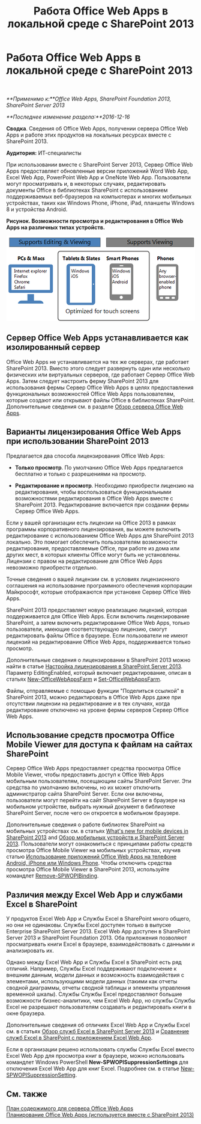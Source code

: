 ﻿---
title: Работа Office Web Apps в локальной среде с SharePoint 2013
TOCTitle: Работа Office Web Apps в локальной среде с SharePoint 2013
ms:assetid: 8480064e-14a4-4b46-ad6b-0c836b192af2
ms:mtpsurl: https://technet.microsoft.com/ru-ru/library/Ff431685(v=office.15)
ms:contentKeyID: 49624490
ms.date: 02/01/2018
mtps_version: v=office.15
ms.translationtype: HT
---

# Работа Office Web Apps в локальной среде с SharePoint 2013

 

_**Применимо к:**Office Web Apps, SharePoint Foundation 2013, SharePoint Server 2013_

_**Последнее изменение раздела:**2016-12-16_

**Сводка**. Сведения об Office Web Apps, получении сервера Office Web Apps и работе этих продуктов на локальных ресурсах вместе с SharePoint 2013.

**Аудитория:** ИТ-специалисты

При использовании вместе с SharePoint Server 2013, Сервер Office Web Apps предоставляет обновленные версии приложений Word Web App, Excel Web App, PowerPoint Web App и OneNote Web App. Пользователи могут просматривать и, в некоторых случаях, редактировать документы Office в библиотеках SharePoint с использованием поддерживаемых веб-браузеров на компьютерах и многих мобильных устройствах, таких как Windows Phone, iPhone, iPad, планшеты Windows 8 и устройства Android.


**Рисунок. Возможности просмотра и редактирования в Office Web Apps на различных типах устройств.**

![Рисунок, на котором показаны возможности просмотра и редактирования в Office Web Apps на различных типах устройств. Выделены возможности, оптимизированные для сенсорных экранов.](images/Ff431685.8bf76669-f511-4e02-8ed3-d658e9e746f0(Office.15).gif "Рисунок, на котором показаны возможности просмотра и редактирования в Office Web Apps на различных типах устройств. Выделены возможности, оптимизированные для сенсорных экранов.")

## Сервер Office Web Apps устанавливается как изолированный сервер

Office Web Apps не устанавливается на тех же серверах, где работает SharePoint 2013. Вместо этого следует развернуть один или несколько физических или виртуальных серверов, где работает Сервер Office Web Apps. Затем следует настроить ферму SharePoint 2013 для использования фермы Сервер Office Web Apps в целях предоставления функциональных возможностей Office Web Apps пользователям, которые создают или открывают файлы Office в библиотеках SharePoint. Дополнительные сведения см. в разделе [Обзор сервера Office Web Apps](office-web-apps-server-overview.md).

## Варианты лицензирования Office Web Apps при использовании SharePoint 2013

Предлагается два способа лицензирования Office Web Apps:

  - **Только просмотр**. По умолчанию Office Web Apps предлагается бесплатно и только с разрешениями на просмотр.

  - **Редактирование и просмотр**. Необходимо приобрести лицензию на редактирования, чтобы воспользоваться функциональными возможностями редактирования в Office Web Apps вместе с SharePoint 2013. Редактирование включается при создании фермы Сервер Office Web Apps.

Если у вашей организации есть лицензии на Office 2013 в рамках программы корпоративного лицензирования, вы можете включить редактирование с использованием Office Web Apps для SharePoint 2013 локально. Это помогает обеспечить пользователям возможности редактирования, предоставляемые Office, при работе из дома или других мест, в которых клиенты Office могут быть не установлены. Лицензии с правом на редактирование для Office Web Apps невозможно приобрести отдельно.

Точные сведения о вашей лицензии см. в условиях лицензионного соглашения на использование программного обеспечения корпорации Майкрософт, которые отображаются при установке Сервер Office Web Apps.

SharePoint 2013 предоставляет новую реализацию лицензий, которая поддерживается для Office Web Apps. Если включить лицензирование SharePoint, а затем включить редактирование Office Web Apps, только пользователи, имеющие соответствующую лицензию, смогут редактировать файлы Office в браузере. Если пользователи не имеют лицензий на редактирование Office Web Apps, поддерживается только просмотр.

Дополнительные сведения о лицензировании в SharePoint 2013 можно найти в статье [Настройка лицензирования в SharePoint Server 2013](https://technet.microsoft.com/ru-ru/library/jj219627\(v=office.15\)). Параметр EditingEnabled, который включает редактирование, описан в статьях [New-OfficeWebAppsFarm](https://docs.microsoft.com/en-us/powershell/module/officewebapps/new-officewebappsfarm?view=officewebapps-ps) и [Set-OfficeWebAppsFarm](https://docs.microsoft.com/en-us/powershell/module/officewebapps/set-officewebappsfarm?view=officewebapps-ps).

Файлы, отправляемые с помощью функции "Поделиться ссылкой" в SharePoint 2013, можно редактировать в Office Web Apps даже при отсутствии лицензии на редактирование и в тех случаях, когда редактирование отключено на уровне фермы серверов Сервер Office Web Apps.

## Использование средств просмотра Office Mobile Viewer для доступа к файлам на сайтах SharePoint

Сервер Office Web Apps предоставляет средства просмотра Office Mobile Viewer, чтобы предоставить доступ к Office Web Apps мобильным пользователям, посещающим сайты SharePoint Server. Эти средства по умолчанию включены, но их может отключить администратор сайта SharePoint Server. Если они включены, пользователи могут перейти на сайт SharePoint Server в браузере на мобильном устройстве, выбрать нужный документ в библиотеке SharePoint Server, после чего он откроется в мобильном браузере.

Дополнительные сведения о работе библиотек SharePoint на мобильных устройствах см. в статьях [What's new for mobile devices in SharePoint 2013](https://technet.microsoft.com/ru-ru/library/fp161352\(v=office.15\)) and [Обзор мобильных устройств и SharePoint Server 2013](https://technet.microsoft.com/ru-ru/library/fp161351\(v=office.15\)). Пользователи могут ознакомиться с принципами работы средств просмотра Office Mobile Viewer на мобильных устройствах, изучив статью [Использование приложений Office Web Apps на телефоне Android, iPhone или Windows Phone](http://go.microsoft.com/fwlink/p/?linkid=271045). Чтобы отключить средства просмотра Office Mobile Viewer в SharePoint 2013, используйте командлет [Remove-SPWOPIBinding](https://docs.microsoft.com/en-us/powershell/module/sharepoint-server/Remove-SPWOPIBinding?view=sharepoint-ps).

## Различия между Excel Web App и службами Excel в SharePoint

У продуктов Excel Web App и Службы Excel в SharePoint много общего, но они не одинаковы. Службы Excel доступен только в выпуске Enterprise SharePoint Server 2013. Excel Web App доступен в SharePoint Server 2013 и SharePoint Foundation 2013. Оба приложения позволяют просматривать книги Excel в браузере, взаимодействовать с данными и анализировать их.

Однако между Excel Web App и Службы Excel в SharePoint есть ряд отличий. Например, Службы Excel поддерживают подключение к внешним данным, модели данных и возможность взаимодействия с элементами, использующими модели данных (такими как отчеты сводной диаграммы, отчеты сводной таблицы и элементы управления временной шкалы). Службы Службы Excel предоставляют большие возможности бизнес-аналитики, чем Excel Web App, но службы Службы Excel не разрешают пользователям создавать и редактировать книги в окне браузера.

Дополнительные сведения об отличиях Excel Web App и Службы Excel см. в статьях [Обзор служб Excel в SharePoint Server 2013](https://technet.microsoft.com/ru-ru/library/ee424405\(v=office.15\)) и [Сравнение служб Excel в SharePoint с приложением Excel Web App](http://go.microsoft.com/fwlink/p/?linkid=255460).

Если в организации решено использовать службы Службы Excel вместо Excel Web App для просмотра книг в браузере, можно использовать командлет Windows PowerShell **New-SPWOPISuppressionSettings** для отключения Excel Web App для книг Excel. Подробнее см. в статье [New-SPWOPISuppressionSetting](https://docs.microsoft.com/en-us/powershell/module/sharepoint-server/New-SPWOPISuppressionSetting?view=sharepoint-ps).

## См. также


[План содержимого для сервера Office Web Apps](content-roadmap-for-office-web-apps-server.md)  
[Планирование Office Web Apps (используется вместе с SharePoint 2013)](plan-office-web-apps-used-with-sharepoint-2013.md)  
  

[](plan-office-web-apps-used-with-sharepoint-2013.md)

